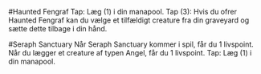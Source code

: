 #Haunted Fengraf
Tap: Læg (1) i din manapool.
Tap (3): Hvis du ofrer Haunted Fengraf kan du vælge et tilfældigt creature fra din graveyard og sætte dette tilbage i din hånd.


#Seraph Sanctuary
Når Seraph Sanctuary kommer i spil, får du 1 livspoint.
Når du lægger et creature af typen Angel, får du 1 livspoint.
Tap: Læg (1) i din manapool.